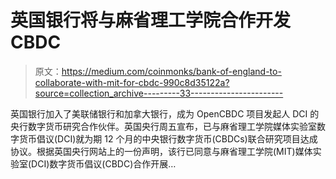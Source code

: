 # 英国银行将与麻省理工学院合作开发 CBDC

> 原文：<https://medium.com/coinmonks/bank-of-england-to-collaborate-with-mit-for-cbdc-990c8d35122a?source=collection_archive---------33----------------------->

英国银行加入了美联储银行和加拿大银行，成为 OpenCBDC 项目发起人 DCI 的央行数字货币研究合作伙伴。英国央行周五宣布，已与麻省理工学院媒体实验室数字货币倡议(DCI)就为期 12 个月的中央银行数字货币(CBDCs)联合研究项目达成协议。根据英国央行网站上的一份声明，该行已同意与麻省理工学院(MIT)媒体实验室(DCI)数字货币倡议(CBDC)合作开展…
